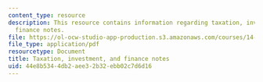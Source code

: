 ```yaml
---
content_type: resource
description: This resource contains information regarding taxation, investment, and
  finance notes.
file: https://ol-ocw-studio-app-production.s3.amazonaws.com/courses/14-471-public-economics-i-fall-2012/44e8b5344db2aee32b32ebb02c7d6d16_MIT14_471F12_Investment.pdf
file_type: application/pdf
resourcetype: Document
title: Taxation, investment, and finance notes
uid: 44e8b534-4db2-aee3-2b32-ebb02c7d6d16
---
```

